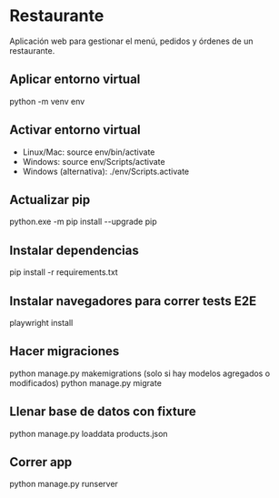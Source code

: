 # Restaurante
Aplicación web para gestionar el menú, pedidos y órdenes de un restaurante.

## Aplicar entorno virtual
python -m venv env

## Activar entorno virtual
- Linux/Mac: source env/bin/activate
- Windows: source env/Scripts/activate
- Windows (alternativa): ./env/Scripts.activate

## Actualizar pip
python.exe -m pip install --upgrade pip

## Instalar dependencias
pip install -r requirements.txt

## Instalar navegadores para correr tests E2E
playwright install

## Hacer migraciones
python manage.py makemigrations (solo si hay modelos agregados o modificados)
python manage.py migrate

## Llenar base de datos con fixture
python manage.py loaddata products.json

## Correr app
python manage.py runserver
